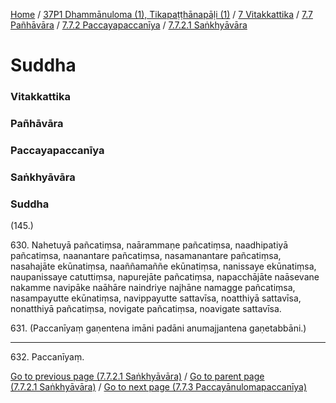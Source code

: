
[Home](/) / [37P1 Dhammānuloma (1), Tikapaṭṭhānapāḷi (1)](../../../../../37P1.md) / [7 Vitakkattika](../../../../7.md) / [7.7 Pañhāvāra](../../../7.7.md) / [7.7.2 Paccayapaccanīya](../../7.7.2.md) / [7.7.2.1 Saṅkhyāvāra](../7.7.2.1.md)

# Suddha

### Vitakkattika

### Pañhāvāra

### Paccayapaccanīya

### Saṅkhyāvāra

### Suddha

(145.)

630\. Nahetuyā pañcatiṃsa, naārammaṇe pañcatiṃsa, naadhipatiyā pañcatiṃsa, naanantare pañcatiṃsa, nasamanantare pañcatiṃsa, nasahajāte ekūnatiṃsa, naaññamaññe ekūnatiṃsa, nanissaye ekūnatiṃsa, naupanissaye catuttiṃsa, napurejāte pañcatiṃsa, napacchājāte naāsevane nakamme navipāke naāhāre naindriye najhāne namagge pañcatiṃsa, nasampayutte ekūnatiṃsa, navippayutte sattavīsa, noatthiyā sattavīsa, nonatthiyā pañcatiṃsa, novigate pañcatiṃsa, noavigate sattavīsa.

631\. (Paccanīyaṃ gaṇentena imāni padāni anumajjantena gaṇetabbāni.)

---

632\. Paccanīyaṃ.



[Go to previous page (7.7.2.1 Saṅkhyāvāra)](../7.7.2.1.md) / [Go to parent page (7.7.2.1 Saṅkhyāvāra)](../7.7.2.1.md) / [Go to next page (7.7.3 Paccayānulomapaccanīya)](../../7.7.3.md)


